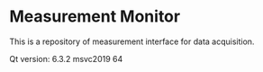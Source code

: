 # Measurement Monitor
This is a repository of measurement interface for data acquisition.

Qt version: 6.3.2 msvc2019 64
